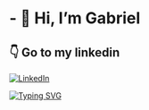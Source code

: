# - 👋 Hi, I’m Gabriel 
## 👇 Go to my linkedin
[![LinkedIn](https://img.shields.io/badge/LinkedIn-0077B5?style=for-the-badge&logo=linkedin&logoColor=white)](https://www.linkedin.com/in/gabriel-rocha-de-oliveira-82043b243/)


[![Typing SVG](https://readme-typing-svg.herokuapp.com?font=Fira+Code&pause=1000&center=falso&vCenter=falso&repeat=verdadeiro&width=435&lines=The+five+boxing+wizards+jump+quickly)](https://git.io/typing-svg)


